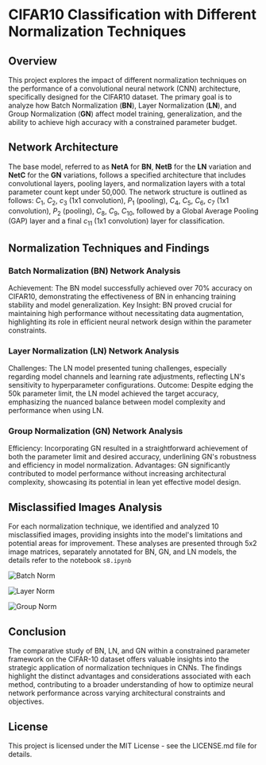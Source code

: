 
# CIFAR10 Classification with Different Normalization Techniques

## Overview
This project explores the impact of different normalization techniques on the performance of a convolutional neural network (CNN) architecture, specifically designed for the CIFAR10 dataset. The primary goal is to analyze how Batch Normalization (**BN**), Layer Normalization (**LN**), and Group Normalization (**GN**) affect model training, generalization, and the ability to achieve high accuracy with a constrained parameter budget.

## Network Architecture
The base model, referred to as **NetA** for **BN**, **NetB** for the **LN** variation and **NetC** for the **GN** variations, follows a specified architecture that includes convolutional layers, pooling layers, and normalization layers with a total parameter count kept under 50,000. The network structure is outlined as follows: $C_{1}$, $C_{2}$, $c_{3}$ (1x1 convolution), $P_{1}$ (pooling), $C_{4}$, $C_{5}$, $C_{6}$, $c_{7}$ (1x1 convolution), $P_{2}$ (pooling), $C_{8}$, $C_{9}$, $C_{10}$, followed by a Global Average Pooling (GAP) layer and a final $c_{11}$ (1x1 convolution) layer for classification.

## Normalization Techniques and Findings

### Batch Normalization (BN) Network Analysis
Achievement: The BN model successfully achieved over 70% accuracy on CIFAR10, demonstrating the effectiveness of BN in enhancing training stability and model generalization.
Key Insight: BN proved crucial for maintaining high performance without necessitating data augmentation, highlighting its role in efficient neural network design within the parameter constraints.

### Layer Normalization (LN) Network Analysis

Challenges: The LN model presented tuning challenges, especially regarding model channels and learning rate adjustments, reflecting LN's sensitivity to hyperparameter configurations.
Outcome: Despite edging the 50k parameter limit, the LN model achieved the target accuracy, emphasizing the nuanced balance between model complexity and performance when using LN.

### Group Normalization (GN) Network Analysis
Efficiency: Incorporating GN resulted in a straightforward achievement of both the parameter limit and desired accuracy, underlining GN's robustness and efficiency in model normalization.
Advantages: GN significantly contributed to model performance without increasing architectural complexity, showcasing its potential in lean yet effective model design.

## Misclassified Images Analysis

For each normalization technique, we identified and analyzed 10 misclassified images, providing insights into the model's limitations and potential areas for improvement. These analyses are presented through 5x2 image matrices, separately annotated for BN, GN, and LN models, the details refer to the notebook `s8.ipynb` 
 
![Batch Norm](img/batch.png)

![Layer Norm](img/layer.png)

![Group Norm](img/group.png)


## Conclusion
The comparative study of BN, LN, and GN within a constrained parameter framework on the CIFAR-10 dataset offers valuable insights into the strategic application of normalization techniques in CNNs. The findings highlight the distinct advantages and considerations associated with each method, contributing to a broader understanding of how to optimize neural network performance across varying architectural constraints and objectives.

## License
This project is licensed under the MIT License - see the LICENSE.md file for details.